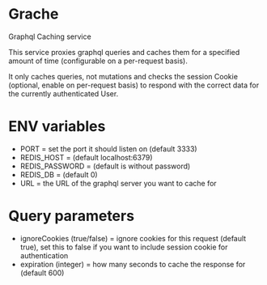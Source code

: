 # Grache
Graphql Caching service

This service proxies graphql queries and caches them for 
a specified amount of time (configurable on a per-request basis).

It only caches queries, not mutations and checks the session 
Cookie (optional, enable on per-request basis)
to respond with the correct data for the currently authenticated User.

# ENV variables
- PORT = set the port it should listen on (default 3333)
- REDIS_HOST = (default localhost:6379)
- REDIS_PASSWORD = (default is without password)
- REDIS_DB = (default 0)
- URL = the URL of the graphql server you want to cache for

# Query parameters
- ignoreCookies (true/false) = ignore cookies for this request (default true), 
set this to false if you want to include session cookie for authentication
- expiration (integer) = how many seconds to cache the response for (default 600)